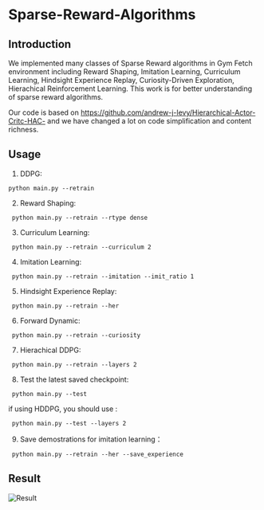 # Sparse-Reward-Algorithms

## Introduction

We implemented many classes of Sparse Reward algorithms in Gym Fetch environment including Reward Shaping, Imitation Learning, Curriculum Learning, Hindsight Experience Replay, Curiosity-Driven Exploration, Hierachical Reinforcement Learning. This work is for better understanding of sparse reward algorithms.

Our code is based on https://github.com/andrew-j-levy/Hierarchical-Actor-Critc-HAC- and we have changed a lot on code simplification and content richness.

## Usage

1. DDPG: 

``` python main.py --retrain ```

2. Reward Shaping:

``` python main.py --retrain --rtype dense```

3. Curriculum Learning:

``` python main.py --retrain --curriculum 2```

4. Imitation Learning:

``` python main.py --retrain --imitation --imit_ratio 1```

5. Hindsight Experience Replay:

``` python main.py --retrain --her```

6. Forward Dynamic:

``` python main.py --retrain --curiosity```

7. Hierachical DDPG:

``` python main.py --retrain --layers 2```

8. Test the latest saved checkpoint:

``` python main.py --test```

if using HDDPG, you should use :

``` python main.py --test --layers 2```

9. Save demostrations for imitation learning：

``` python main.py --retrain --her --save_experience```

## Result

![Result](https://github.com/YangRui2015/Sparse-Reward-Algorithms/blob/master/data/compare_DDPG_Reward_Shaping.jpg)




